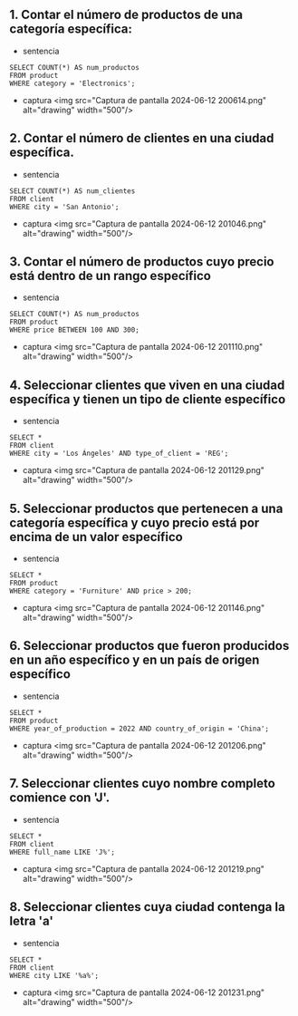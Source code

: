 ## 1. Contar el número de productos de una categoría específica:
- sentencia
```
SELECT COUNT(*) AS num_productos
FROM product
WHERE category = 'Electronics';
```
- captura
<img src="Captura de pantalla 2024-06-12 200614.png" alt="drawing" width="500"/>

## 2. Contar el número de clientes en una ciudad específica.
- sentencia
```
SELECT COUNT(*) AS num_clientes
FROM client
WHERE city = 'San Antonio';
```
- captura
<img src="Captura de pantalla 2024-06-12 201046.png" alt="drawing" width="500"/>

## 3. Contar el número de productos cuyo precio está dentro de un rango específico 
- sentencia
```
SELECT COUNT(*) AS num_productos
FROM product
WHERE price BETWEEN 100 AND 300;

```
- captura
<img src="Captura de pantalla 2024-06-12 201110.png" alt="drawing" width="500"/>

## 4. Seleccionar clientes que viven en una ciudad específica y tienen un tipo de cliente específico 
- sentencia
```
SELECT *
FROM client
WHERE city = 'Los Ángeles' AND type_of_client = 'REG';

```
- captura
<img src="Captura de pantalla 2024-06-12 201129.png" alt="drawing" width="500"/>

## 5. Seleccionar productos que pertenecen a una categoría específica y cuyo precio está por encima de un valor específico
- sentencia
```
SELECT *
FROM product
WHERE category = 'Furniture' AND price > 200;
```
- captura
<img src="Captura de pantalla 2024-06-12 201146.png" alt="drawing" width="500"/>

## 6. Seleccionar productos que fueron producidos en un año específico y en un país de origen específico
- sentencia
```
SELECT *
FROM product
WHERE year_of_production = 2022 AND country_of_origin = 'China';
```
- captura
<img src="Captura de pantalla 2024-06-12 201206.png" alt="drawing" width="500"/>

## 7. Seleccionar clientes cuyo nombre completo comience con 'J'.
- sentencia
```
SELECT *
FROM client
WHERE full_name LIKE 'J%';

```
- captura
<img src="Captura de pantalla 2024-06-12 201219.png" alt="drawing" width="500"/>

## 8. Seleccionar clientes cuya ciudad contenga la letra 'a'
- sentencia
```
SELECT *
FROM client
WHERE city LIKE '%a%';
```
- captura
<img src="Captura de pantalla 2024-06-12 201231.png" alt="drawing" width="500"/>